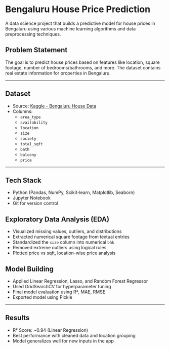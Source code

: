 #  Bengaluru House Price Prediction

A data science project that builds a predictive model for house prices in Bengaluru using various machine learning algorithms and data preprocessing techniques.

##  Problem Statement

The goal is to predict house prices based on features like location, square footage, number of bedrooms/bathrooms, and more. The dataset contains real estate information for properties in Bengaluru.

---

##  Dataset

- Source: [Kaggle - Bengaluru House Data](https://www.kaggle.com/datasets/amitabhajoy/bengaluru-house-price-data)
- Columns:
  - `area_type`
  - `availability`
  - `location`
  - `size`
  - `society`
  - `total_sqft`
  - `bath`
  - `balcony`
  - `price`

---

##  Tech Stack

- Python (Pandas, NumPy, Scikit-learn, Matplotlib, Seaborn)
- Jupyter Notebook
- Git for version control

##  Exploratory Data Analysis (EDA)

- Visualized missing values, outliers, and distributions
- Extracted numerical square footage from textual entries
- Standardized the `size` column into numerical `bhk`
- Removed extreme outliers using logical rules
- Plotted price vs sqft, location-wise price analysis

##  Model Building

- Applied Linear Regression, Lasso, and Random Forest Regressor
- Used GridSearchCV for hyperparameter tuning
- Final model evaluation using R², MAE, RMSE
- Exported model using Pickle

---

##  Results

- R² Score: ~0.94 (Linear Regression)
- Best performance with cleaned data and location grouping
- Model generalizes well for new inputs in the app
